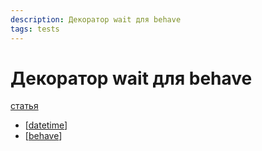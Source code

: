```yaml
---
description: Декоратор wait для behave
tags: tests
---
```

# Декоратор wait для behave

[статья](https://stackoverflow.com/questions/62060041/how-to-add-wait-sleep-decorator-to-steps-functions-behave)

- [[datetime]]
- [[behave]]

[//begin]: # "Autogenerated link references for markdown compatibility"
[datetime]: datetime "Datetime"
[behave]: behave "Behave"
[//end]: # "Autogenerated link references"